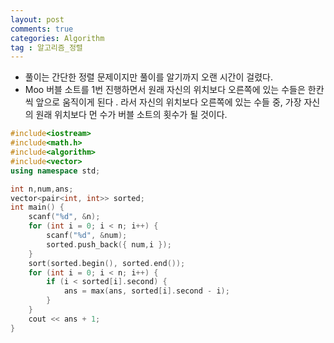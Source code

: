 ```yaml
---
layout: post
comments: true
categories: Algorithm
tag : 알고리즘_정렬
---
```


- 풀이는 간단한 정렬 문제이지만 풀이를 알기까지 오랜 시간이 걸렸다.
- Moo 버블 소트를 1번 진행하면서 원래 자신의 위치보다 오른쪽에  있는 수들은 한칸씩 앞으로 움직이게 된다 . 라서 자신의 위치보다 오른쪽에 있는 수들 중, 가장 자신의 원래 위치보다 먼 수가 버블 소트의 횟수가 될 것이다.

```c++
#include<iostream>
#include<math.h>
#include<algorithm>
#include<vector>
using namespace std;

int n,num,ans;
vector<pair<int, int>> sorted;
int main() {
	scanf("%d", &n);
	for (int i = 0; i < n; i++) {
		scanf("%d", &num);
		sorted.push_back({ num,i });
	}
	sort(sorted.begin(), sorted.end());
	for (int i = 0; i < n; i++) {
		if (i < sorted[i].second) {
			ans = max(ans, sorted[i].second - i);
		}
	}
	cout << ans + 1;
}
```